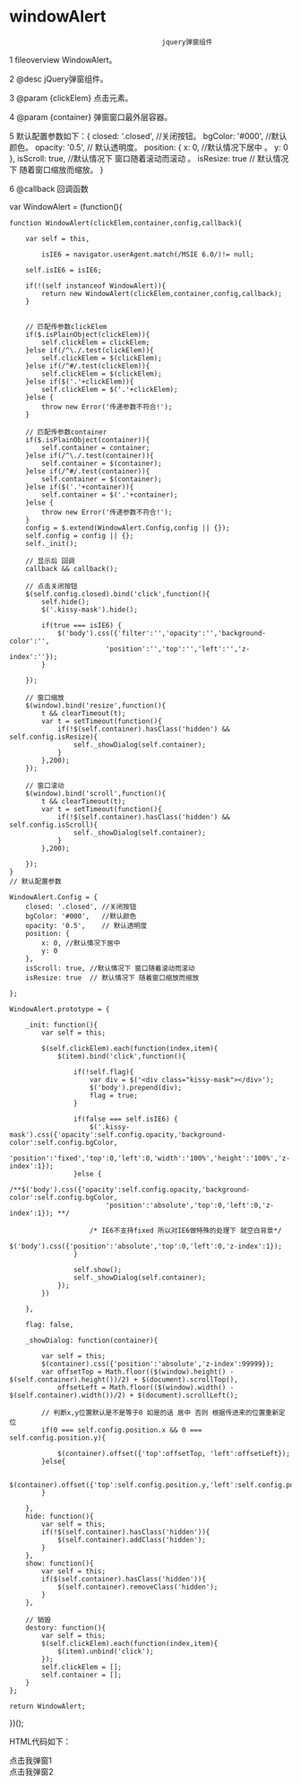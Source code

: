 windowAlert
===========

                                          jquery弹窗组件


 1 fileoverview WindowAlert。
 
 2 @desc jQuery弹窗组件。
 
 3 @param {clickElem} 点击元素。
 
 4 @param {container} 弹窗窗口最外层容器。
 
 5 默认配置参数如下：{
	 closed: '.closed', //关闭按钮。
	 bgColor: '#000',   //默认颜色。
	 opacity: '0.5',    // 默认透明度。
	 position: {
		x: 0, //默认情况下居中 。
		y: 0
	 },
	 isScroll: true, //默认情况下 窗口随着滚动而滚动 。
	 isResize: true  // 默认情况下 随着窗口缩放而缩放。
 }
 
 6 @callback 回调函数  
 
 
 var WindowAlert = (function(){
 
	function WindowAlert(clickElem,container,config,callback){
	
		var self = this,
		
			isIE6 = navigator.userAgent.match(/MSIE 6.0/)!= null;
			
		self.isIE6 = isIE6;
		
		if(!(self instanceof WindowAlert)){
			return new WindowAlert(clickElem,container,config,callback);
		}
		

		// 匹配传参数clickElem
		if($.isPlainObject(clickElem)){
			self.clickElem = clickElem;
		}else if(/^\./.test(clickElem)){
			self.clickElem = $(clickElem);
		}else if(/^#/.test(clickElem)){
			self.clickElem = $(clickElem);
		}else if($('.'+clickElem)){
			self.clickElem = $('.'+clickElem);
		}else {
			throw new Error('传递参数不符合!');
		}

		// 匹配传参数container
		if($.isPlainObject(container)){
			self.container = container;
		}else if(/^\./.test(container)){
			self.container = $(container);
		}else if(/^#/.test(container)){
			self.container = $(container);
		}else if($('.'+container)){
			self.container = $('.'+container);
		}else {
			throw new Error('传递参数不符合!');
		}
		config = $.extend(WindowAlert.Config,config || {});
		self.config = config || {};
		self._init();

		// 显示后 回调
		callback && callback();

		// 点击关闭按钮
		$(self.config.closed).bind('click',function(){
			self.hide();
			$('.kissy-mask').hide();

			if(true === isIE6) {
				$('body').css({'filter':'','opacity':'','background-color':'',
							'position':'','top':'','left':'','z-index':''});
			}
			
		});

		// 窗口缩放
		$(window).bind('resize',function(){
			t && clearTimeout(t);
			var t = setTimeout(function(){
				if(!$(self.container).hasClass('hidden') && self.config.isResize){
					self._showDialog(self.container);
				}
			},200);
		});

		// 窗口滚动
		$(window).bind('scroll',function(){
			t && clearTimeout(t);
			var t = setTimeout(function(){
				if(!$(self.container).hasClass('hidden') && self.config.isScroll){
					self._showDialog(self.container);
				}
			},200);
			
		});
    }
	// 默认配置参数
	
	WindowAlert.Config = {
		closed: '.closed', //关闭按钮
		bgColor: '#000',   //默认颜色
		opacity: '0.5',    // 默认透明度
		position: {
			x: 0, //默认情况下居中 
			y: 0
		},
		isScroll: true, //默认情况下 窗口随着滚动而滚动 
		isResize: true  // 默认情况下 随着窗口缩放而缩放
		
	};
	
	WindowAlert.prototype = {
		
		_init: function(){
			var self = this;
			
			$(self.clickElem).each(function(index,item){
				$(item).bind('click',function(){

					if(!self.flag){
						var div = $('<div class="kissy-mask"></div>');
						$('body').prepend(div);
						flag = true;
					}
					
					if(false === self.isIE6) {
						$('.kissy-mask').css({'opacity':self.config.opacity,'background-color':self.config.bgColor,
							'position':'fixed','top':0,'left':0,'width':'100%','height':'100%','z-index':1}); 
					}else {
						/**$('body').css({'opacity':self.config.opacity,'background-color':self.config.bgColor,
							'position':'absolute','top':0,'left':0,'z-index':1}); **/

						/* IE6不支持fixed 所以对IE6做特殊的处理下 就空白背景*/
						$('body').css({'position':'absolute','top':0,'left':0,'z-index':1});
					}

					self.show();
					self._showDialog(self.container);
				});
			})
			
		},

		flag: false,

		_showDialog: function(container){
			
			var self = this;
			$(container).css({'position':'absolute','z-index':99999});
			var offsetTop = Math.floor(($(window).height() - $(self.container).height())/2) + $(document).scrollTop(),
				offsetLeft = Math.floor(($(window).width() - $(self.container).width())/2) + $(document).scrollLeft();
			
			// 判断x,y位置默认是不是等于0 如是的话 居中 否则 根据传进来的位置重新定位
			if(0 === self.config.position.x && 0 === self.config.position.y){

				$(container).offset({'top':offsetTop, 'left':offsetLeft});
			}else{

				$(container).offset({'top':self.config.position.y,'left':self.config.position.x});
			}
			
		},
		hide: function(){
			var self = this;
			if(!$(self.container).hasClass('hidden')){
				$(self.container).addClass('hidden');
			}
		},
		show: function(){
			var self = this;
			if($(self.container).hasClass('hidden')){
				$(self.container).removeClass('hidden');
			}
		},
		
		// 销毁
		destory: function(){
			var self = this;
			$(self.clickElem).each(function(index,item){
				$(item).unbind('click');
			});
			self.clickElem = [];
			self.container = [];
		}
	};
	
	return WindowAlert;
	
})();


HTML代码如下： 

  <div class="alert" shopId = "18620443988">点击我弹窗1</div>
  
  <div class="alert" shopId = "18620443988">点击我弹窗2</div>
  
  <div style="height:1000px;"></div>
  
  <div class="windowAlert hidden"></div>
  
  <div id="window1"></div>
  
 JS调用如下：
 
 new WindowAlert('.alert','.windowAlert',{},function(){
 
	$('.windowAlert').append('<div class="closed">XXX</div>');
	
 });	
 

 
